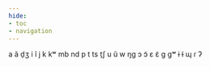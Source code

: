 ```yaml
---
hide:
- toc
- navigation
---
```

a
ã
d̠ʒ
i
ĩ
j
k
kʷ
mb
nd
p
t
ts
t̠ʃ
u
ũ
w
ŋɡ
ɔ
ɔ̃
ɛ
ɛ̃
ɡ
ɡʷ
ɨ
ɨ̃
ɰ
ɾ
ʔ
